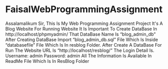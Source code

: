 # FaisalWebProgrammingAssignment
Assalamalikum Sir, This Is My Web Programming Assignment Project It's A Blog Website For Running Website It Is Important To Create DataBase In http://localhost/phpmyadmin/ That DataBase Name Is “blog_admin_db" After Creating DataBase Import “blog_admin_db.sql” File Which Is Inside “databasefile” File Which Is In resblog Folder. After Create A DataBase For Run The Website URL Is “http://localhost/resblog/” The Login Detail Is.
Username: admin
Password: admin
All The Information Is Available In ReadMe File Which Is In ResBlog Folder
